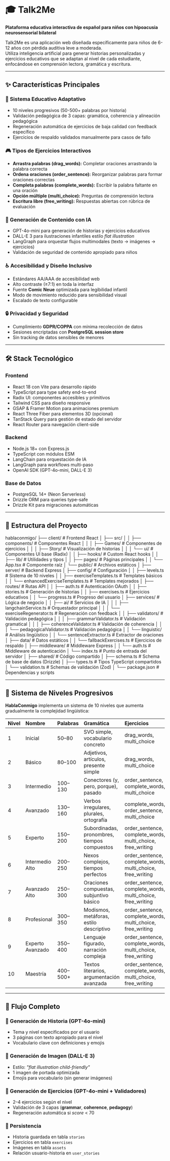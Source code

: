 # 🎓 Talk2Me

**Plataforma educativa interactiva de español para niños con hipoacusia neurosensorial bilateral**

Talk2Me es una aplicación web diseñada específicamente para niños de 6-12 años con pérdida auditiva leve a moderada.  
Utiliza inteligencia artificial para generar historias personalizadas y ejercicios educativos que se adaptan al nivel de cada estudiante, enfocándose en comprensión lectora, gramática y escritura.

---

## ✨ Características Principales

### 🎯 Sistema Educativo Adaptativo
- 10 niveles progresivos (50-500+ palabras por historia)
- Validación pedagógica de 3 capas: gramática, coherencia y alineación pedagógica
- Regeneración automática de ejercicios de baja calidad con feedback específico
- Ejercicios de respaldo validados manualmente para casos de fallo

### 🎮 Tipos de Ejercicios Interactivos
- **Arrastra palabras (drag_words):** Completar oraciones arrastrando la palabra correcta  
- **Ordena oraciones (order_sentence):** Reorganizar palabras para formar oraciones correctas  
- **Completa palabras (complete_words):** Escribir la palabra faltante en una oración  
- **Opción múltiple (multi_choice):** Preguntas de comprensión lectora  
- **Escritura libre (free_writing):** Respuestas abiertas con rúbrica de evaluación

### 🤖 Generación de Contenido con IA
- GPT-4o-mini para generación de historias y ejercicios educativos  
- DALL-E 3 para ilustraciones infantiles estilo *flat illustration*  
- LangGraph para orquestar flujos multimodales (texto → imágenes → ejercicios)  
- Validación de seguridad de contenido apropiado para niños

### ♿ Accesibilidad y Diseño Inclusivo
- Estándares AA/AAA de accesibilidad web  
- Alto contraste (≥7:1) en toda la interfaz  
- Fuente **Comic Neue** optimizada para legibilidad infantil  
- Modo de movimiento reducido para sensibilidad visual  
- Escalado de texto configurable

### 🔒 Privacidad y Seguridad
- Cumplimiento **GDPR/COPPA** con mínima recolección de datos  
- Sesiones encriptadas con **PostgreSQL session store**  
- Sin tracking de datos sensibles de menores

---

## 🛠️ Stack Tecnológico

### **Frontend**
- React 18 con Vite para desarrollo rápido  
- TypeScript para type safety end-to-end  
- Radix UI: componentes accesibles y primitivos  
- Tailwind CSS para diseño responsive  
- GSAP & Framer Motion para animaciones premium  
- React Three Fiber para elementos 3D (opcional)  
- TanStack Query para gestión de estado del servidor  
- React Router para navegación client-side

### **Backend**
- Node.js 18+ con Express.js  
- TypeScript con módulos ESM  
- LangChain para orquestación de IA  
- LangGraph para workflows multi-paso  
- OpenAI SDK (GPT-4o-mini, DALL-E 3)

### **Base de Datos**
- PostgreSQL 14+ (Neon Serverless)  
- Drizzle ORM para queries type-safe  
- Drizzle Kit para migraciones automáticas

---

## 📁 Estructura del Proyecto

hablaconmigo/
├── client/                    # Frontend React
│   ├── src/
│   │   ├── components/       # Componentes React
│   │   │   ├── Games/       # Componentes de ejercicios
│   │   │   ├── Story/       # Visualización de historias
│   │   │   └── ui/          # Componentes UI base (Radix)
│   │   ├── hooks/           # Custom React hooks
│   │   ├── lib/             # Utilidades y tipos
│   │   ├── pages/           # Páginas principales
│   │   └── App.tsx          # Componente raíz
│   └── public/              # Archivos estáticos
│
├── server/                   # Backend Express
│   ├── config/              # Configuración
│   │   ├── levels.ts        # Sistema de 10 niveles
│   │   ├── exerciseTemplates.ts      # Templates básicos
│   │   └── enhancedExerciseTemplates.ts  # Templates mejorados
│   ├── routes/              # Rutas API
│   │   ├── auth.ts          # Autenticación OAuth
│   │   ├── stories.ts       # Generación de historias
│   │   ├── exercises.ts     # Ejercicios educativos
│   │   └── progress.ts      # Progreso del usuario
│   ├── services/            # Lógica de negocio
│   │   ├── ai/             # Servicios de IA
│   │   │   ├── langchainService.ts      # Orquestador principal
│   │   │   └── exerciseRegenerator.ts   # Regeneración con feedback
│   │   ├── validators/     # Validación pedagógica
│   │   │   ├── grammarValidator.ts      # Validación gramatical
│   │   │   ├── coherenceValidator.ts    # Validación de coherencia
│   │   │   └── pedagogicalValidator.ts  # Validación pedagógica
│   │   └── linguistic/     # Análisis lingüístico
│   │       └── sentenceExtractor.ts     # Extractor de oraciones
│   ├── data/               # Datos estáticos
│   │   └── fallbackExercises.ts  # Ejercicios de respaldo
│   ├── middleware/         # Middleware Express
│   │   └── auth.ts         # Middleware de autenticación
│   └── index.ts            # Punto de entrada del servidor
│
├── shared/                  # Código compartido
│   ├── schema.ts           # Schema de base de datos (Drizzle)
│   ├── types.ts            # Tipos TypeScript compartidos
│   └── validation.ts       # Schemas de validación (Zod)
│
└── package.json            # Dependencias y scripts

---

## 🎯 Sistema de Niveles Progresivos

**HablaConmigo** implementa un sistema de 10 niveles que aumenta gradualmente la complejidad lingüística:

| Nivel | Nombre            | Palabras   | Gramática                                      | Ejercicios                                                            |
|:------|:------------------|:-----------|:----------------------------------------------|:---------------------------------------------------------------------|
| 1     | Inicial           | 50–80      | SVO simple, vocabulario concreto               | drag_words, multi_choice                                              |
| 2     | Básico            | 80–100     | Adjetivos, artículos, presente simple          | drag_words, multi_choice                                              |
| 3     | Intermedio        | 100–130    | Conectores (y, pero, porque), pasado           | order_sentence, complete_words, multi_choice                          |
| 4     | Avanzado          | 130–160    | Verbos irregulares, plurales, ortografía       | complete_words, order_sentence, multi_choice                          |
| 5     | Experto           | 150–200    | Subordinadas, pronombres, tiempos compuestos   | order_sentence, complete_words, multi_choice, free_writing            |
| 6     | Intermedio Alto   | 200–250    | Nexos complejos, tiempos perfectos             | order_sentence, complete_words, multi_choice, free_writing            |
| 7     | Avanzado Alto     | 250–300    | Oraciones compuestas, subjuntivo básico        | order_sentence, complete_words, multi_choice, free_writing            |
| 8     | Profesional       | 300–350    | Modismos, metáforas, estilo descriptivo        | order_sentence, complete_words, multi_choice, free_writing            |
| 9     | Experto Avanzado  | 350–400    | Lenguaje figurado, narración compleja          | order_sentence, complete_words, multi_choice, free_writing            |
| 10    | Maestría          | 400–500+   | Textos literarios, argumentación avanzada      | order_sentence, complete_words, multi_choice, free_writing            |

---

## 🔁 Flujo Completo

### 🧩 Generación de Historia (GPT-4o-mini)
- Tema y nivel especificados por el usuario  
- 3 páginas con texto apropiado para el nivel  
- Vocabulario clave con definiciones y emojis  

### 🎨 Generación de Imagen (DALL-E 3)
- Estilo: *"flat illustration child-friendly"*  
- 1 imagen de portada optimizada
- Emojis para vocabulario (sin generar imágenes)  

### 🧠 Generación de Ejercicios (GPT-4o-mini + Validadores)
- 2–4 ejercicios según el nivel  
- Validación de 3 capas (**grammar**, **coherence**, **pedagogy**)  
- Regeneración automática si *score* < 70

### 💾 Persistencia
- Historia guardada en tabla `stories`  
- Ejercicios en tabla `exercises`  
- Imágenes en tabla `assets`  
- Relación usuario-historia en `user_stories`